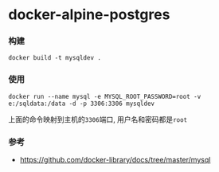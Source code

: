 # docker-alpine-postgres

### 构建
`docker build -t mysqldev .`
### 使用
`docker run --name mysql -e MYSQL_ROOT_PASSWORD=root -v e:/sqldata:/data -d -p 3306:3306 mysqldev`

上面的命令映射到主机的`3306`端口, 用户名和密码都是`root`

### 参考
- https://github.com/docker-library/docs/tree/master/mysql
